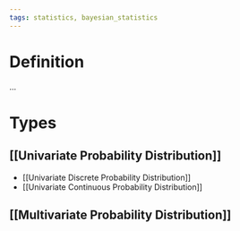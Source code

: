 ```yaml
---
tags: statistics, bayesian_statistics
---
```


# Definition

...

# Types
## [[Univariate Probability Distribution]]
- [[Univariate Discrete Probability Distribution]]
- [[Univariate Continuous Probability Distribution]]

## [[Multivariate Probability Distribution]]